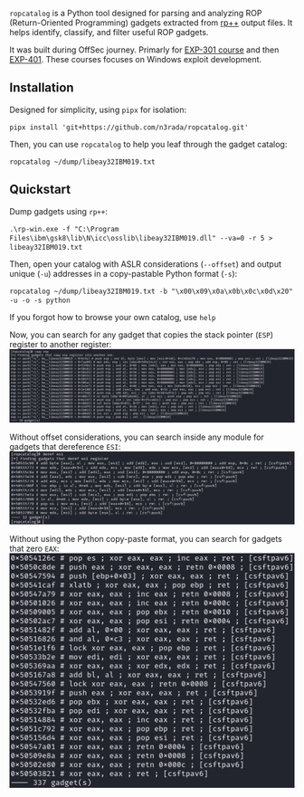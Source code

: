 
`ropcatalog` is a Python tool designed for parsing and analyzing ROP (Return-Oriented Programming) gadgets extracted from [rp++](https://github.com/0vercl0k/rp) output files. It helps identify, classify, and filter useful ROP gadgets.

It was built during OffSec journey. Primarly for [EXP-301 course](https://www.offsec.com/courses/exp-301/) and then [EXP-401](https://www.offsec.com/courses/exp-401/). These courses focuses on Windows exploit development.

## Installation

Designed for simplicity, using `pipx` for isolation:

```shell
pipx install 'git+https://github.com/n3rada/ropcatalog.git'
```

Then, you can use `ropcatalog` to help you leaf through the gadget catalog:
```shell
ropcatalog ~/dump/libeay32IBM019.txt
```

## Quickstart

Dump gadgets using `rp++`:

```shell
.\rp-win.exe -f "C:\Program Files\ibm\gsk8\lib\N\icc\osslib\libeay32IBM019.dll" --va=0 -r 5 > libeay32IBM019.txt
```
Then, open your catalog with ASLR considerations (`--offset`) and output unique (`-u`) addresses in a copy-pastable Python format (`-s`):
```shell
ropcatalog ~/dump/libeay32IBM019.txt -b "\x00\x09\x0a\x0b\x0c\x0d\x20" -u -o -s python
```

If you forgot how to browse your own catalog, use `help`

Now, you can search for any gadget that copies the stack pointer (`ESP`) register to another register:
![copy_esp_ASLR](./images/copy_esp_ASLR.png)


Without offset considerations, you can search inside any module for gadgets that dereference `ESI`:
![deref_esi](./images/deref_esi.png)


Without using the Python copy-paste format, you can search for gadgets that zero `EAX`:
![zero_eax](./images/zero_eax.png)
